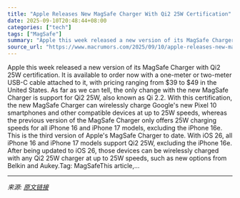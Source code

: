 ```yaml
---
title: "Apple Releases New MagSafe Charger With Qi2 25W Certification"
date: 2025-09-10T20:48:44+08:00
categories: ["tech"]
tags: ["MagSafe"]
summary: "Apple this week released a new version of its MagSafe Charger with Qi2 25W certification. It is available to order now with a one-meter or two-meter USB-C cable attached to it, with pricing ranging fr"
source_url: "https://www.macrumors.com/2025/09/10/apple-releases-new-magsafe-charger/"
---
```


Apple this week released a new version of its MagSafe Charger with Qi2 25W certification. It is available to order now with a one-meter or two-meter USB-C cable attached to it, with pricing ranging from &#36;39 to &#36;49 in the United States. As far as we can tell, the only change with the new MagSafe Charger is support for Qi2 25W, also known as Qi 2.2. With this certification, the new MagSafe Charger can wirelessly charge Google's new Pixel 10 smartphones and other compatible devices at up to 25W speeds, whereas the previous version of the MagSafe Charger only offers 25W charging speeds for all iPhone 16 and iPhone 17 models, excluding the iPhone 16e. This is the third version of Apple's MagSafe Charger to date. With iOS 26, all iPhone 16 and iPhone 17 models support Qi2 25W, excluding the iPhone 16e. After being updated to iOS 26, those devices can be wirelessly charged with any Qi2 25W charger at up to 25W speeds, such as new options from Belkin and Aukey.Tag: MagSafeThis article,...

---

*来源: [原文链接](https://www.macrumors.com/2025/09/10/apple-releases-new-magsafe-charger/)*
